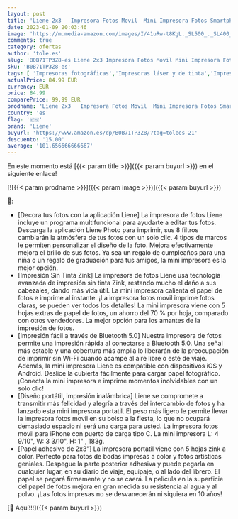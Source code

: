 ```yaml
---
layout: post
title: 'Liene 2x3   Impresora Fotos Movil  Mini Impresora Fotos Smartphone con 5 Hojas Zink Adhesivas  Bluetooth 5.0  Compatible para iOS & Android  Pequeña Impresora Fotos para iPhone - Blanco'
date: 2023-01-09 20:03:46
image: 'https://m.media-amazon.com/images/I/41uRw-t8KgL._SL500_._SL400_.jpg'
comments: true
category: ofertas
author: 'tole.es'
slug: 'B0B71TP3Z8-es Liene 2x3 Impresora Fotos Movil Mini Impresora Fotos...'
sku: 'B0B71TP3Z8-es'
tags: [ 'Impresoras fotográficas','Impresoras láser y de tinta','Impresoras y accesorios','Informática','iphone','liene','🇪🇸', ]
actualPrice: 84.99 EUR
currency: EUR
price: 84.99
comparePrice: 99.99 EUR
prodname: 'Liene 2x3   Impresora Fotos Movil  Mini Impresora Fotos Smartphone con 5 Hojas Zink Adhesivas  Bluetooth 5.0  Compatible para iOS & Android  Pequeña Impresora Fotos para iPhone - Blanco'
country: 'es'
flag: '🇪🇸'
brand: 'Liene'
buyurl: 'https://www.amazon.es/dp/B0B71TP3Z8/?tag=tolees-21'
descuento: '15.00'
average: '101.656666666667'
---
```


En este momento está [{{< param title >}}]({{< param buyurl >}}) en el siguiente enlace!

[![{{< param prodname >}}]({{< param image >}})]({{< param buyurl >}})

🔎:

- [Decora tus fotos con la aplicación Liene] La impresora de fotos Liene incluye un programa multifuncional para ayudarte a editar tus fotos. Descarga la aplicación Liene Photo para imprimir, sus 8 filtros cambiarán la atmósfera de tus fotos con un solo clic. 4 tipos de marcos le permiten personalizar el diseño de la foto. Mejora efectivamente mejora el brillo de sus fotos. Ya sea un regalo de cumpleaños para una niña o un regalo de graduación para tus amigos, la mini impresora es la mejor opción.
- [Impresión Sin Tinta Zink] La impresora de fotos Liene usa tecnología avanzada de impresión sin tinta Zink, restando mucho el daño a sus cabezales, dando más vida útil. La mini impresora calienta el papel de fotos e imprime al instante. ¡La impresora fotos movil imprime fotos claras, se pueden ver todos los detalles! La mini impresora viene con 5 hojas extras de papel de fotos, un ahorro del 70 % por hoja, comparado con otros vendedores. La mejor opción para los amantes de la impresión de fotos.
- [Impresión fácil a través de Bluetooth 5.0] Nuestra impresora de fotos permite una impresión rápida al conectarse a Bluetooth 5.0. Una señal más estable y una cobertura más amplia lo liberarán de la preocupación de imprimir sin Wi-Fi cuando acampe al aire libre o esté de viaje. Además, la mini impresora Liene es compatible con dispositivos iOS y Android. Deslice la cubierta fácilmente para cargar papel fotográfico. ¡Conecta la mini impresora e imprime momentos inolvidables con un solo clic!
- [Diseño portátil, impresión inalámbrica] Liene se compromete a transmitir más felicidad y alegría a través del intercambio de fotos y ha lanzado esta mini impresora portatil. El peso más ligero le permite llevar la impresora fotos movil en su bolso a la fiesta, lo que no ocupará demasiado espacio ni será una carga para usted. La impresora fotos movil para iPhone con puerto de carga tipo C. La mini impresora L: 4 9/10", W: 3 3/10", H: 1" , 183g.
- [Papel adhesivo de 2x3”] La impresora portatil viene con 5 hojas zink a color. Perfecto para fotos de bodas impresas a color y fotos artísticas geniales. Despegue la parte posterior adhesiva y puede pegarla en cualquier lugar, en su diario de viaje, equipaje, o al lado del librero. El papel se pegará firmemente y no se caerá. La película en la superficie del papel de fotos mejora en gran medida su resistencia al agua y al polvo. ¡Las fotos impresas no se desvanecerán ni siquiera en 10 años!

[🛒 Aquí!!!]({{< param buyurl >}})
